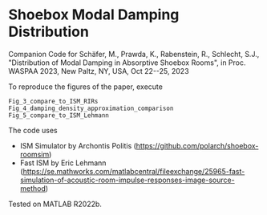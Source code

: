 # Shoebox Modal Damping Distribution
Companion Code for Schäfer, M., Prawda, K., Rabenstein, R., Schlecht, S.J., "Distribution of Modal Damping in Absorptive Shoebox Rooms", in Proc. WASPAA 2023, New Paltz, NY, USA, Oct 22--25, 2023

To reproduce the figures of the paper, execute

```
Fig_3_compare_to_ISM_RIRs
Fig_4_damping_density_approximation_comparison
Fig_5_compare_to_ISM_Lehmann
```

The code uses
- ISM Simulator by Archontis Politis (https://github.com/polarch/shoebox-roomsim)
- Fast ISM by Eric Lehmann (https://se.mathworks.com/matlabcentral/fileexchange/25965-fast-simulation-of-acoustic-room-impulse-responses-image-source-method)
  

Tested on MATLAB R2022b.
